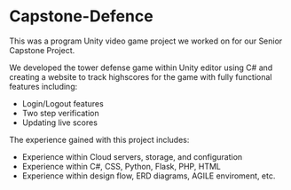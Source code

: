 # Capstone-Defence
This was a program Unity video game project we worked on for our Senior Capstone Project. 

We developed the tower defense game within Unity editor using C# and creating a website to track highscores for the game with fully functional features including:
- Login/Logout features
- Two step verification
- Updating live scores

The experience gained with this project includes:
- Experience within Cloud servers, storage, and configuration
- Experience within C#, CSS, Python, Flask, PHP, HTML 
- Experience within design flow, ERD diagrams, AGILE enviroment, etc. 
